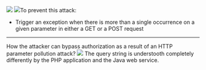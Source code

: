 ![](./img/example%20pollution.png)
![](./img/example%202.png)To prevent this attack:
- Trigger an exception when there is more than a single occurrence on a given parameter in either a GET or a POST request

---
How the attacker can bypass authorization as a result of an HTTP parameter pollution attack?
![](./img/param%20pollution.png)
The query string is understooth completely differently by the PHP application and the Java web service.